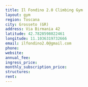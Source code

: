 ```yaml
---
title: Il Fondino 2.0 Climbing Gym
layout: gym
region: Toscana
city: Grosseto (GR)
address: Via Birmania 42
latitude: 42.7828598022461
longitude: 11.1036319732666
email: ilfondino2.0@gmail.com
phone: 
website: 
annual_fee: 
ingress_price: 
monthly_subscription_price: 
structures: 
rent: 
---
```


